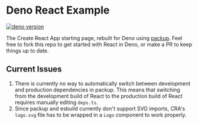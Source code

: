 # Deno React Example
 [![deno version](https://img.shields.io/badge/deno-^1.2.4-lightgrey?logo=deno)](https://github.com/denoland/deno)

The Create React App starting page, rebuilt for Deno using [packup](https://github.com/kt3k/packup). Feel free to fork this repo to get started with React in Deno, or make a PR to keep things up to date.

## Current Issues
1. There is currently no way to automatically switch between development and production dependencies in packup. This means that switching from the development build of React to the production build of React requires manually editing `deps.ts`. 
1. Since packup and esbuild currently don't support SVG imports, CRA's `logo.svg` file has to be wrapped in a `Logo` component to work properly.

